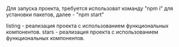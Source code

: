 Для запуска проекта, требуется использоват команду "npm i" для установки пакетов, далее - "npm start"

listing  - реализация проекта с использованием функциональных компонентов.
stars - реализация проекта с использованием функциональных компонентов.
